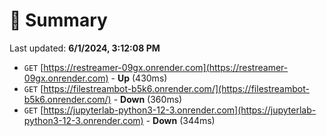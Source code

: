 # 📖 Summary
Last updated: **6/1/2024, 3:12:08 PM**

- `GET` [https://restreamer-09gx.onrender.com](https://restreamer-09gx.onrender.com) - **Up** (430ms)
- `GET` [https://filestreambot-b5k6.onrender.com/](https://filestreambot-b5k6.onrender.com/) - **Down** (360ms)
- `GET` [https://jupyterlab-python3-12-3.onrender.com](https://jupyterlab-python3-12-3.onrender.com) - **Down** (344ms)
